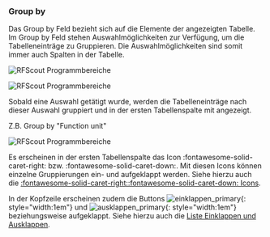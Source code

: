 ### Group by
Das Group by Feld bezieht sich auf die Elemente der angezeigten Tabelle. Im Group by Feld stehen Auswahlmöglichkeiten zur Verfügung, um die Tabelleneinträge zu Gruppieren. Die Auswahlmöglichkeiten sind somit immer auch Spalten in der Tabelle.

![RFScout Programmbereiche](Bilder/RF_SCOUT_groupbyfeld.png)

![RFScout Programmbereiche](Bilder/RF_SCOUT_process_analysis_anzeigebreich_tabelle_1.png)

Sobald eine Auswahl getätigt wurde, werden die Tabelleneinträge nach dieser Auswahl gruppiert und in der ersten Tabellenspalte mit angezeigt.

Z.B. Group by "Function unit"

![RFScout Programmbereiche](Bilder/RF_SCOUT_process_analysis_anzeigebreich_tabelle_groupby_functionunit.png)

Es erscheinen in der ersten Tabellenspalte das Icon :fontawesome-solid-caret-right: bzw. :fontawesome-solid-caret-down:. Mit diesen Icons können einzelne Gruppierungen ein- und aufgeklappt werden. Siehe hierzu auch die [:fontawesome-solid-caret-right::fontawesome-solid-caret-down: Icons](/RFSCOUT/20.13.20/sp/appendix/icon.html#caret-right-und-caret-down).

In der Kopfzeile erscheinen zudem die Buttons
![einklappen_primary](Bilder/einklappen_primary.fa02e0a4.svg){: style="width:1em"}
und
![ausklappen_primary](Bilder/ausklappen_primary.09cf35c7.svg){: style="width:1em"} beziehungsweise aufgeklappt.
Siehe hierzu auch die [Liste Einklappen und Ausklappen](/RFSCOUT/20.13.20/sp/appendix/icon.html#liste-einklappen-und-ausklappen).
